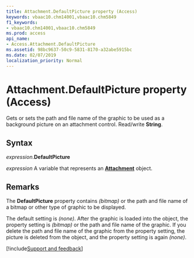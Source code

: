 ```yaml
---
title: Attachment.DefaultPicture property (Access)
keywords: vbaac10.chm14001,vbaac10.chm5849
f1_keywords:
- vbaac10.chm14001,vbaac10.chm5849
ms.prod: access
api_name:
- Access.Attachment.DefaultPicture
ms.assetid: 98bc9637-50c9-5831-8170-a32abe5915bc
ms.date: 02/07/2019
localization_priority: Normal
---
```



# Attachment.DefaultPicture property (Access)

Gets or sets the path and file name of the graphic to be used as a background picture on an attachment control. Read/write **String**.


## Syntax

_expression_.**DefaultPicture**

_expression_ A variable that represents an **[Attachment](Access.Attachment.md)** object.


## Remarks

The **DefaultPicture** property contains _(bitmap)_ or the path and file name of a bitmap or other type of graphic to be displayed.

The default setting is _(none)_. After the graphic is loaded into the object, the property setting is _(bitmap)_ or the path and file name of the graphic. If you delete the path and file name of the graphic from the property setting, the picture is deleted from the object, and the property setting is again _(none)_.




[!include[Support and feedback](~/includes/feedback-boilerplate.md)]